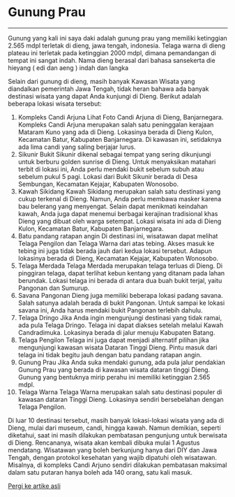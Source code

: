 # Gunung Prau

---

Gunung yang kali ini saya daki adalah gunung prau yang memiliki ketinggian 2.565 mdpl terletak di dieng, jawa tengah, indonesia. Telaga warna di dieng plateau ini terletak pada ketinggian 2000 mdpl, dimana pemandangan di tempat ini sangat indah. Nama dieng berasal dari bahasa sansekerta die hieyang ( edi dan aeng ) indah dan langka

Selain dari gunung di dieng, masih banyak Kawasan Wisata yang diandalkan pemerintah Jawa Tengah, tidak heran bahawa ada banyak destinasi wisata yang dapat Anda kunjungi di Dieng. 
Berikut adalah beberapa lokasi wisata tersebut: 
1. Kompleks Candi Arjuna Lihat Foto Candi Arjuna di Dieng, Banjarnegara.
    Kompleks Candi Arjuna merupakan salah satu peninggalan kerajaan Mataram Kuno yang ada di Dieng. Lokasinya berada di Dieng Kulon, Kecamatan Batur, Kabupaten Banjarnegara. Di kawasan ini, setidaknya ada lima candi yang saling berjajar lurus. 
2. Sikunir
    Bukit Sikunir dikenal sebagai tempat yang sering dikunjungi untuk berburu golden sunrise di Dieng. Untuk menyaksikan matahari terbit di lokasi ini, Anda perlu mendaki bukit sebelum subuh atau sebelum pukul 5 pagi. Lokasi dari Bukit Sikunir berada di Desa Sembungan, Kecamatan Kejajar, Kabupaten Wonosobo. 
3. Kawah Sikidang 
    Kawah Sikidang merupakan salah satu destinasi yang cukup terkenal di Dieng. Namun, Anda perlu membawa masker karena bau belerang yang menyengat. Selain dapat menikmati keindahan kawah, Anda juga dapat menemui berbagai kerajinan tradisional khas Dieng yang dibuat oleh warga setempat. Lokasi wisata ini ada di Dieng Kulon, Kecamatan Batur, Kabupaten Banjarnegara.
4. Batu pandang ratapan angin 
    Di destinasi ini, wisatawan dapat melihat Telaga Pengilon dan Telaga Warna dari atas tebing. Akses masuk ke tebing ini juga tidak berada jauh dari kedua lokasi tersebut. Adapun lokasinya berada di Dieng, Kecamatan Kejajar, Kabupaten Wonosobo. 
5. Telaga Merdada
    Telaga Merdada merupakan telaga terluas di Dieng. Di pinggiran telaga, dapat terlihat kebun kentang yang ditanam pada lahan berundak. Lokasi telaga ini berada di antara dua buah bukit terjal, yaitu Pangonan dan Sumurup. 
6. Savana Pangonan 
    Dieng juga memiliki beberapa lokasi padang savana. Salah satunya adalah berada di bukit Pangonan. Untuk sampai ke lokasi savana ini, Anda harus mendaki bukit Pangonan terlebih dahulu. 
7. Telaga Dringo 
    Jika Anda ingin mengunjungi destinasi yang tidak ramai, ada pula Telaga Dringo. Telaga ini dapat diakses setelah melalui Kawah Candradimuka. Lokasinya berada di jalur menuju Kabupaten Batang.
8. Telaga Pengilon 
    Telaga ini juga dapat menjadi alternatif pilihan jika mengunjungi kawasan wisata Dataran Tinggi Dieng. Pintu masuk dari telaga ini tidak begitu jauh dengan batu pandang ratapan angin. 
9. Gunung Prau
    Jika Anda suka mendaki gunung, ada pula jalur pendakian Gunung Prau yang berada di kawasan wisata dataran tinggi Dieng. Gunung yang bentuknya mirip perahu ini memiliki ketinggian 2.565 mdpl.  
10. Telaga Warna 
    Telaga Warna merupakan salah satu destinasi populer di kawasan dataran Tinggi Dieng. Lokasinya sendiri bersebelahan dengan Telaga Pengilon. 

Di luar 10 destinasi tersebut, masih banyak lokasi-lokasi wisata yang ada di Dieng, mulai dari museum, candi, hingga kawah. Namun demikian, seperti diketahui, saat ini masih dilakukan pembatasan pengunjung untuk berwisata di Dieng.  Rencananya, wisata akan kembali dibuka mulai 1 Agustus mendatang.  Wisatawan yang boleh berkunjung hanya dari DIY dan Jawa Tengah, dengan protokol kesehatan yang wajib dipatuhi oleh wisatawan. Misalnya, di kompleks Candi Arjuno sendiri dilakukan pembatasan maksimal dalam satu putaran hanya boleh ada 140 orang, satu kali masuk.

[Pergi ke artike asli](https://www.kompas.com/tren/read/2020/07/26/205600265/trending-ini-10-lokasi-wisata-di-kawasan-dataran-tinggi-dieng?page=all)